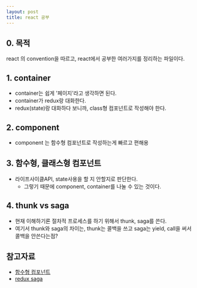 ```yaml
---
layout: post
title: react 공부
---
```


## 0. 목적
react 의 convention을 따르고, react에서 공부한 여러가지를 정리하는 파일이다.

## 1. container
* container는 쉽게 '페이지'라고 생각하면 된다.
* container가 redux랑 대화한다.
* redux(state)랑 대화하다 보니까, class형 컴포넌트로 작성해야 한다.


## 2. component
* component 는 함수형 컴포넌트로 작성하는게 빠르고 편해용

## 3. 함수형, 클래스형 컴포넌트
* 라이프사이클API, state사용을 할 지 안할지로 판단한다.
	* 그렇기 때문에 component, container를 나눌 수 있는 것이다.

## 4. thunk vs saga
* 현재 이해하기론 절차적 프로세스를 하기 위해서 thunk, saga를 쓴다.
* 여기서 thunk와 saga의 차이는, thunk는 콜백을 쓰고 saga는 yield, call을 써서 콜백을 안쓴다는점?


## 참고자료
* [함수형 컴포넌트](https://velopert.com/2994)
* [redux saga](https://rhostem.github.io/posts/2017-09-07-redux-saga-toast-control/)
